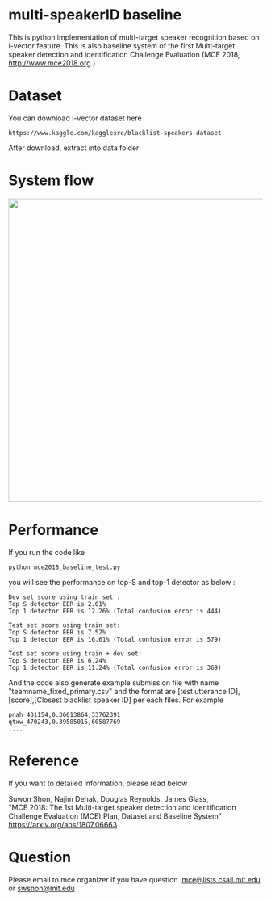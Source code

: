 # multi-speakerID baseline
This is python implementation of multi-target speaker recognition based on i-vector feature. This is also baseline system of the first Multi-target speaker detection and identification Challenge Evaluation (MCE 2018, http://www.mce2018.org )


# Dataset
You can download i-vector dataset here

    https://www.kaggle.com/kagglesre/blacklist-speakers-dataset

After download, extract into data folder

# System flow
<img align="center" width="600" src="https://github.com/swshon/multi-speakerID/blob/master/img/multitarget_baseline_v2.png ">

# Performance
If you run the code like

    python mce2018_baseline_test.py
    
you will see the performance on top-S and top-1 detector as below :

    Dev set score using train set :
    Top S detector EER is 2.01%
    Top 1 detector EER is 12.26% (Total confusion error is 444)

    Test set score using train set:
    Top S detector EER is 7.52%
    Top 1 detector EER is 16.61% (Total confusion error is 579)

    Test set score using train + dev set:
    Top S detector EER is 6.24%
    Top 1 detector EER is 11.24% (Total confusion error is 369)

And the code also generate example submission file with name "teamname_fixed_primary.csv" and the format are [test utterance ID],[score],[Closest blacklist speaker ID] per each files. For example

    pnah_431154,0.36613864,33762391
    qtxw_470243,0.39585015,60587769
    ....

# Reference
If you want to detailed information, please read below

Suwon Shon, Najim Dehak, Douglas Reynolds, James Glass,<br>
"MCE 2018: The 1st Multi-target speaker detection and identification Challenge Evaluation (MCE) Plan, Dataset and Baseline System”<br>
https://arxiv.org/abs/1807.06663



# Question
Please email to mce organizer if you have question.
mce@lists.csail.mit.edu or swshon@mit.edu

